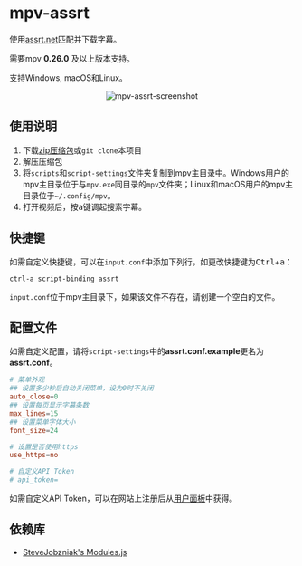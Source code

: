 mpv-assrt
=========

使用[assrt.net](http://assrt.net)匹配并下载字幕。

需要mpv **0.26.0** 及以上版本支持。

支持Windows, macOS和Linux。

<p align="center"> <img alt="mpv-assrt-screenshot" src="https://wx1.sinaimg.cn/large/436919cbgy1fo7fcq8s3jg20go0b4u0x.gif"/> </p>

## 使用说明

1. 下载[zip压缩包](https://github.com/AssrtOSS/mpv-assrt/archive/master.zip)或`git clone`本项目
2. 解压压缩包
3. 将`scripts`和`script-settings`文件夹复制到mpv主目录中。Windows用户的mpv主目录位于与`mpv.exe`同目录的`mpv`文件夹；Linux和macOS用户的mpv主目录位于`~/.config/mpv`。
4. 打开视频后，按<kbd>a</kbd>键调起搜索字幕。

## 快捷键

如需自定义快捷键，可以在`input.conf`中添加下列行，如更改快捷键为<kbd>Ctrl</kbd>+<kbd>a</kbd>：

    ctrl-a script-binding assrt

`input.conf`位于mpv主目录下，如果该文件不存在，请创建一个空白的文件。

## 配置文件

如需自定义配置，请将`script-settings`中的**assrt.conf.example**更名为**assrt.conf**。

```conf
# 菜单外观
## 设置多少秒后自动关闭菜单，设为0时不关闭
auto_close=0
## 设置每页显示字幕条数
max_lines=15
## 设置菜单字体大小
font_size=24

# 设置是否使用https
use_https=no

# 自定义API Token
# api_token=
```

如需自定义API Token，可以在网站上注册后从[用户面板](https://secure.assrt.net/usercp.php)中获得。

## 依赖库

- [SteveJobzniak's Modules.js](https://github.com/SteveJobzniak/mpv-tools/tree/master/scripts/modules.js)
